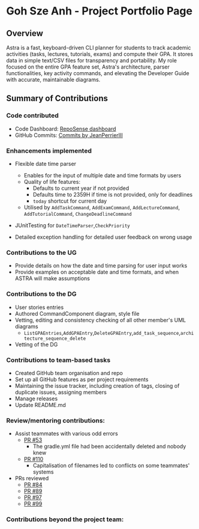 # Goh Sze Anh - Project Portfolio Page

## Overview

Astra is a fast, keyboard-driven CLI planner for students to track academic activities (tasks, lectures, tutorials, exams) and compute their GPA. It stores data in simple text/CSV files for transparency and portability. My role focused on the entire GPA feature set, Astra's architecture, parser functionalities, key activity commands, and elevating the Developer Guide with accurate, maintainable diagrams.

## Summary of Contributions

### Code contributed
- Code Dashboard: [RepoSense dashboard](https://nus-cs2113-ay2526s1.github.io/tp-dashboard/?search=jeanperrieriii&breakdown=true)
- GitHub Commits: [Commits by JeanPerrierIII](https://github.com/AY2526S1-CS2113-W12-1/tp/commits/master/?author=JeanPerrierIII)

### Enhancements implemented


- Flexible date time parser
  - Enables for the input of multiple date and time formats by users
  - Quality of life features:
    - Defaults to current year if not provided
    - Defaults time to 2359H if time is not provided, only for deadlines
    - `today` shortcut for current day
  - Utilised by `AddTaskCommand`, `AddExamCommand`, `AddLectureCommand`, `AddTutorialCommand`, `ChangeDeadlineCommand`
- JUnitTesting for `DateTimeParser`,`CheckPriority`

- Detailed exception handling for detailed user feedback on wrong usage


### Contributions to the UG

- Provide details on how the date and time parsing for user input works
- Provide examples on acceptable date and time formats, and when ASTRA will make assumptions

### Contributions to the DG

- User stories entries
- Authored CommandComponent diagram, style file
- Vetting, editing and consistency checking of all other member's UML diagrams
  - `ListGPAEntries`,`AddGPAEntry`,`DeleteGPAEntry`,`add_task_sequence`,`architecture_sequence_delete`
- Vetting of the DG 

### Contributions to team-based tasks

- Created GitHub team organisation and repo
- Set up all GitHub features as per project requirements
- Maintaining the issue tracker, including creation of tags, closing of duplicate issues, assigning members
- Manage releases
- Update README.md

### Review/mentoring contributions:

- Assist teammates with various odd errors
  - [PR #53](https://github.com/AY2526S1-CS2113-W12-1/tp/pull/53)
    - The gradle.yml file had been accidentally deleted and nobody knew
  - [PR #110](https://github.com/AY2526S1-CS2113-W12-1/tp/pull/110)
    - Capitalisation of filenames led to conflicts on some teammates' systems
- PRs reviewed
  - [PR #84](https://github.com/AY2526S1-CS2113-W12-1/tp/pull/84)
  - [PR #89](https://github.com/AY2526S1-CS2113-W12-1/tp/pull/89)
  - [PR #97](https://github.com/AY2526S1-CS2113-W12-1/tp/pull/97) 
  - [PR #99](https://github.com/AY2526S1-CS2113-W12-1/tp/pull/99)

### Contributions beyond the project team:
